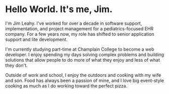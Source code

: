 # Hello World. It's me, Jim.

I'm Jim Leahy. I've worked for over a decade in software support, implementation, and project 
management for a pediatrics-focused EHR company. For a few years now, my role has shifted to
senior application support and lite development.

I'm currently studying part-time at Champlain College to become a web developer. I enjoy 
spending my days solving complex problems and building solutions that allow people to do 
more of what they enjoy and less of what they don't. 

Outside of work and school, I enjoy the outdoors and cooking with my wife and son. Food
has always been a passion of mine, and I love big event-style cooking as much as I do
working toward the perfect pizza. 
